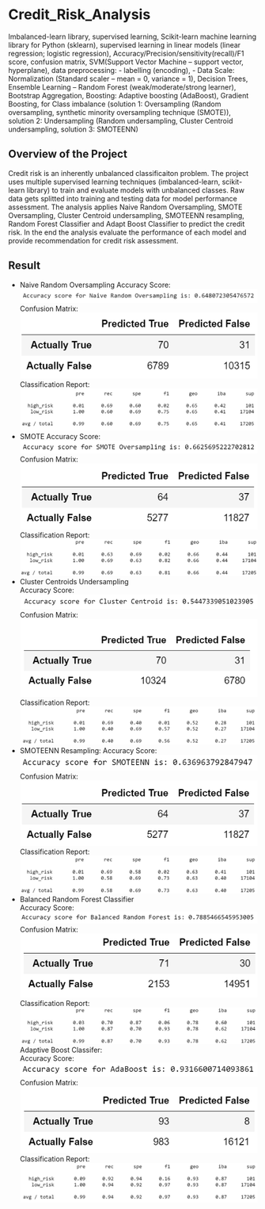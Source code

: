 # Credit_Risk_Analysis
Imbalanced-learn library, supervised learning, Scikit-learn machine learning library for Python (sklearn), supervised learning in linear models (linear regression; logistic regression), Accuracy/Precision/sensitivity(recall)/F1 score, confusion matrix, SVM(Support Vector Machine – support vector, hyperplane), data preprocessing: - labelling (encoding),  - Data Scale: Normalization (Standard scaler – mean = 0, variance = 1), Decision Trees, Ensemble Learning – Random Forest (weak/moderate/strong learner), Bootstrap Aggregation, Boosting: Adaptive boosting (AdaBoost), Gradient Boosting, for Class imbalance (solution 1: Oversampling (Random oversampling, synthetic minority oversampling technique (SMOTE)), solution 2: Undersampling (Random undersampling, Cluster Centroid undersampling, solution 3: SMOTEENN)

## Overview of the Project
Credit risk is an inherently unbalanced classificaiton problem. The project uses multiple supervised learning techniques (imbalanced-learn, scikit-learn library) to train and evaluate models with unbalanced classes. Raw data gets splitted into training and testing data for model performance assessment. The analysis applies Naive Random Oversampling, SMOTE Oversampling, Cluster Centroid undersampling, SMOTEENN resampling, Random Forest Classifier and Adapt Boost Classifier to predict the credit risk. In the end the analysis evaluate the performance of each model and provide recommendation for credit risk assessment.

## Result
- Naive Random Oversampling
Accuracy Score:  
![naive_random_oversampling_acc.PNG](image/naive_random_oversampling_acc.PNG)  
Confusion Matrix:  
![naive_random_oversampling_cm.PNG](image/naive_random_oversampling_cm.PNG)  
Classification Report:
![naive_random_oversampling_classification_report.PNG](image/naive_random_oversampling_classification_report.PNG)  
- SMOTE
Accuracy Score:  
![smote_acc.PNG](image/smote_acc.PNG)  
Confusion Matrix:  
![smote_cm.PNG](image/smote_cm.PNG)  
Classification Report:  
![smote_classification_report.PNG](image/smote_classification_report.PNG)  
- Cluster Centroids Undersampling  
Accuracy Score:  
![ccr_acc.PNG](image/ccr_acc.PNG)  
Confusion Matrix:  
![ccr_cm.PNG](image/ccr_cm.PNG)  
Classification Report:  
![ccr_classification_report.PNG](image/ccr_classification_report.PNG)  
- SMOTEENN Resampling:
Accuracy Score:  
![smoteenn_acc.PNG](image/smoteenn_acc.PNG)  
Confusion Matrix:  
![smote_cm.PNG](image/smote_cm.PNG)  
Classification Report:  
![smoteenn_classification_report.PNG](image/smoteenn_classification_report.PNG)  
- Balanced Random Forest Classifier  
Accuracy Score:  
![brf_acc.PNG](image/brf_acc.PNG)  
Confusion Matrix:  
![brf_cm.PNG](image/brf_cm.PNG)  
Classification Report:  
![brf_classification_report.PNG](image/brf_classification_report.PNG)  
Adaptive Boost Classifer:  
Accuracy Score:  
![adaboost_acc.PNG](image/adaboost_acc.PNG)  
Confusion Matrix:  
![adaboost_cm.PNG](image/adaboost_cm.PNG)  
Classification Report:  
![adaboost_classification_report.PNG](image/adaboost_classification_report.PNG)
